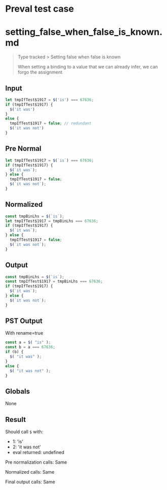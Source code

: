 # Preval test case

# setting_false_when_false_is_known.md

> Type tracked > Setting false when false is known
>
> When setting a binding to a value that we can already infer, we can forgo the assignment

## Input

`````js filename=intro
let tmpIfTest$1917 = $('is') === 67636;
if (tmpIfTest$1917) {
  $('it was')
}
else {
  tmpIfTest$1917 = false; // redundant
  $('it was not')
}
`````

## Pre Normal


`````js filename=intro
let tmpIfTest$1917 = $(`is`) === 67636;
if (tmpIfTest$1917) {
  $(`it was`);
} else {
  tmpIfTest$1917 = false;
  $(`it was not`);
}
`````

## Normalized


`````js filename=intro
const tmpBinLhs = $(`is`);
let tmpIfTest$1917 = tmpBinLhs === 67636;
if (tmpIfTest$1917) {
  $(`it was`);
} else {
  tmpIfTest$1917 = false;
  $(`it was not`);
}
`````

## Output


`````js filename=intro
const tmpBinLhs = $(`is`);
const tmpIfTest$1917 = tmpBinLhs === 67636;
if (tmpIfTest$1917) {
  $(`it was`);
} else {
  $(`it was not`);
}
`````

## PST Output

With rename=true

`````js filename=intro
const a = $( "is" );
const b = a === 67636;
if (b) {
  $( "it was" );
}
else {
  $( "it was not" );
}
`````

## Globals

None

## Result

Should call `$` with:
 - 1: 'is'
 - 2: 'it was not'
 - eval returned: undefined

Pre normalization calls: Same

Normalized calls: Same

Final output calls: Same
